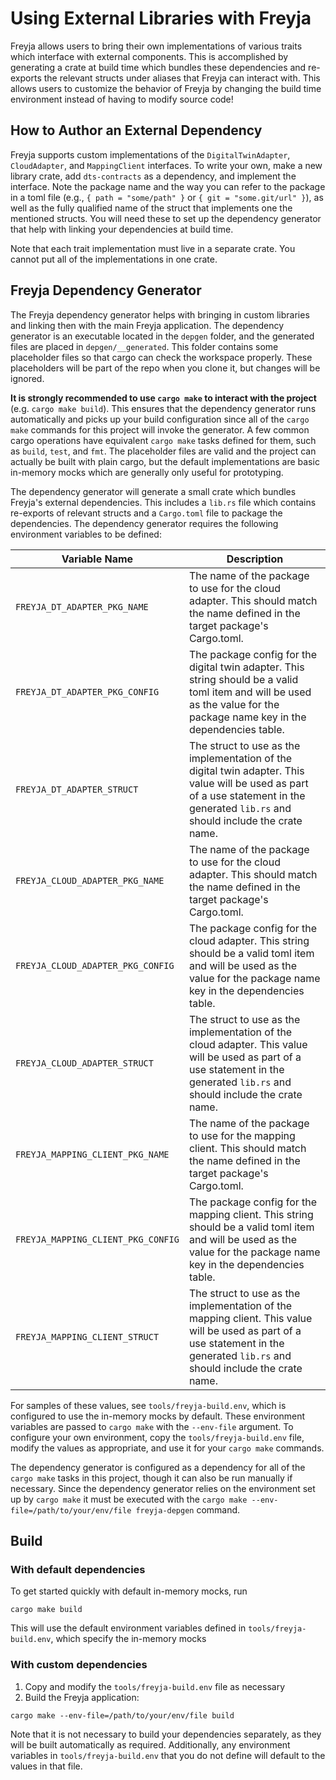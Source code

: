 # Using External Libraries with Freyja

Freyja allows users to bring their own implementations of various traits which interface with external components. This is accomplished by generating a crate at build time which bundles these dependencies and re-exports the relevant structs under aliases that Freyja can interact with. This allows users to customize the behavior of Freyja by changing the build time environment instead of having to modify source code!

## How to Author an External Dependency

Freyja supports custom implementations of the `DigitalTwinAdapter`, `CloudAdapter`, and `MappingClient` interfaces. To write your own, make a new library crate, add `dts-contracts` as a dependency, and implement the interface. Note the package name and the way you can refer to the package in a toml file (e.g., `{ path = "some/path" }` or `{ git = "some.git/url" }`), as well as the fully qualified name of the struct that implements one the mentioned structs. You will need these to set up the dependency generator that help with linking your dependencies at build time.

Note that each trait implementation must live in a separate crate. You cannot put all of the implementations in one crate.

## Freyja Dependency Generator

The Freyja dependency generator helps with bringing in custom libraries and linking then with the main Freyja application. The dependency generator is an executable located in the `depgen` folder, and the generated files are placed in `depgen/__generated`. This folder contains some placeholder files so that cargo can check the workspace properly. These placeholders will be part of the repo when you clone it, but changes will be ignored.

**It is strongly recommended to use `cargo make` to interact with the project** (e.g. `cargo make build`). This ensures that the dependency generator runs automatically and picks up your build configuration since all of the `cargo make` commands for this project will invoke the generator. A few common cargo operations have equivalent `cargo make` tasks defined for them, such as `build`, `test`, and `fmt`. The placeholder files are valid and the project can actually be built with plain cargo, but the default implementations are basic in-memory mocks which are generally only useful for prototyping.

The dependency generator will generate a small crate which bundles Freyja's external dependencies. This includes a `lib.rs` file which contains re-exports of relevant structs and a `Cargo.toml` file to package the dependencies. The dependency generator requires the following environment variables to be defined:

Variable Name|Description
-|-
`FREYJA_DT_ADAPTER_PKG_NAME`|The name of the package to use for the cloud adapter. This should match the name defined in the target package's Cargo.toml.
`FREYJA_DT_ADAPTER_PKG_CONFIG`|The package config for the digital twin adapter. This string should be a valid toml item and will be used as the value for the package name key in the dependencies table.
`FREYJA_DT_ADAPTER_STRUCT`|The struct to use as the implementation of the digital twin adapter. This value will be used as part of a use statement in the generated `lib.rs` and should include the crate name.
`FREYJA_CLOUD_ADAPTER_PKG_NAME`|The name of the package to use for the cloud adapter. This should match the name defined in the target package's Cargo.toml.
`FREYJA_CLOUD_ADAPTER_PKG_CONFIG`|The package config for the cloud adapter. This string should be a valid toml item and will be used as the value for the package name key in the dependencies table.
`FREYJA_CLOUD_ADAPTER_STRUCT`|The struct to use as the implementation of the cloud adapter. This value will be used as part of a use statement in the generated `lib.rs` and should include the crate name.
`FREYJA_MAPPING_CLIENT_PKG_NAME`|The name of the package to use for the mapping client. This should match the name defined in the target package's Cargo.toml.
`FREYJA_MAPPING_CLIENT_PKG_CONFIG`|The package config for the mapping client. This string should be a valid toml item and will be used as the value for the package name key in the dependencies table.
`FREYJA_MAPPING_CLIENT_STRUCT`|The struct to use as the implementation of the mapping client. This value will be used as part of a use statement in the generated `lib.rs` and should include the crate name.

For samples of these values, see `tools/freyja-build.env`, which is configured to use the in-memory mocks by default. These environment variables are passed to `cargo make` with the `--env-file` argument. To configure your own environment, copy the `tools/freyja-build.env` file, modify the values as appropriate, and use it for your `cargo make` commands.

The dependency generator is configured as a dependency for all of the `cargo make` tasks in this project, though it can also be run manually if necessary. Since the dependency generator relies on the environment set up by `cargo make` it must be executed with the `cargo make --env-file=/path/to/your/env/file freyja-depgen` command.

## Build

### With default dependencies

To get started quickly with default in-memory mocks, run

```shell
cargo make build
```

This will use the default environment variables defined in `tools/freyja-build.env`, which specify the in-memory mocks

### With custom dependencies

1. Copy and modify the `tools/freyja-build.env` file as necessary
1. Build the Freyja application:

```shell
cargo make --env-file=/path/to/your/env/file build
```

Note that it is not necessary to build your dependencies separately, as they will be built automatically as required. Additionally, any environment variables in `tools/freyja-build.env` that you do not define will default to the values in that file.
